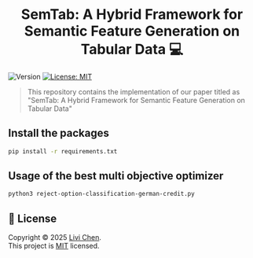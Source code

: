 <h1 align="center">SemTab: A Hybrid Framework for Semantic
Feature Generation on Tabular Data 💻 </h1>
<p>
  <img alt="Version" src="https://img.shields.io/badge/version-0.01-blue.svg?cacheSeconds=2592000" />
  <a href="https://github.com/RN0311/Multiobjective-Optimization-For-Debiasing-Credit-System/blob/main/LICENSE" target="_blank">
    <img alt="License: MIT" src="https://img.shields.io/badge/License-MIT-yellow.svg" />
  </a>
</p>

> This repository contains the implementation of our paper titled as &#34;SemTab: A Hybrid Framework for Semantic
Feature Generation on Tabular Data&#34;

## Install the packages

```sh
pip install -r requirements.txt
```

## Usage of the best multi objective optimizer

```sh
python3 reject-option-classification-german-credit.py
```



## 📝 License

Copyright © 2025 [Livi Chen](https://github.com/ojchen).<br />
This project is [MIT](https://github.com/ojchen/SemTab/tree/main?tab=MIT-1-ov-file) licensed.
